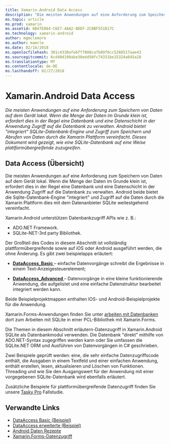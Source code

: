 ```yaml
---
title: Xamarin.Android Data Access
description: "Die meisten Anwendungen auf eine Anforderung zum Speichern von Daten auf dem Gerät lokal. Wenn die Menge der Daten im Grunde klein ist, erfordert dies in der Regel eine Datenbank und eine Datenschicht in der Anwendung Zugriff auf die Datenbank zu verwalten.  Android bietet \"integriert\" SQLite-Datenbank-Engine und Zugriff zum Speichern und Abrufen von Daten durch die Xamarin Plattform vereinfacht. Dieses Dokument wird gezeigt, wie eine SQLite-Datenbank auf eine Weise plattformübergreifende zuzugreifen."
ms.topic: article
ms.prod: xamarin
ms.assetid: 6B47E864-C6E7-4AA2-8DEF-2C8BF551D17C
ms.technology: xamarin-android
author: mgmclemore
ms.author: mamcle
ms.date: 02/16/2018
ms.openlocfilehash: 301c4330afe6ff7808ca7b09f6cc5260517aae43
ms.sourcegitcommit: 6cd40d190abe38edd50fc74331be15324a845a28
ms.translationtype: MT
ms.contentlocale: de-DE
ms.lasthandoff: 02/27/2018
---
```

# <a name="xamarinandroid-data-access"></a>Xamarin.Android Data Access

_Die meisten Anwendungen auf eine Anforderung zum Speichern von Daten auf dem Gerät lokal. Wenn die Menge der Daten im Grunde klein ist, erfordert dies in der Regel eine Datenbank und eine Datenschicht in der Anwendung Zugriff auf die Datenbank zu verwalten.  Android bietet "integriert" SQLite-Datenbank-Engine und Zugriff zum Speichern und Abrufen von Daten durch die Xamarin Plattform vereinfacht. Dieses Dokument wird gezeigt, wie eine SQLite-Datenbank auf eine Weise plattformübergreifende zuzugreifen._

## <a name="data-access-overview"></a>Data Access (Übersicht)

Die meisten Anwendungen auf eine Anforderung zum Speichern von Daten auf dem Gerät lokal. Wenn die Menge der Daten im Grunde klein ist, erfordert dies in der Regel eine Datenbank und eine Datenschicht in der Anwendung Zugriff auf die Datenbank zu verwalten. Android beide bietet die Sqlite-Datenbank-Engine "integriert" und Zugriff auf die Daten durch die Xamarin Plattform dies mit dem Datenanbieter SQLite weitestgehend vereinfacht.

Xamarin.Android unterstützen Datenbankzugriff APIs wie z. B.:

-  ADO.NET Framework.
-  SQLite-NET-3rd party Bibliothek.

Der Großteil des Codes in diesem Abschnitt ist vollständig plattformübergreifende sowie auf iOS oder Android ausgeführt werden, die ohne Änderung. Es gibt zwei beispielapps erläutert:

-  [**DataAccess_Basic** ](https://github.com/xamarin/mobile-samples/tree/master/DataAccess/Basic) &ndash; einfache Datenvorgänge schreibt die Ergebnisse in einem Text-Anzeigesteuerelement;

-  [**DataAccess_Advanced** ](https://github.com/xamarin/mobile-samples/tree/master/DataAccess/Advanced) &ndash; Datenvorgänge in eine kleine funktionierende Anwendung, die aufgelistet und eine einfache Datenstruktur bearbeitet integriert werden kann.

Beide Beispielprojektmappen enthalten IOS- und Android-Beispielprojekte für die Anwendung.

Xamarin.Forms-Anwendungen finden Sie unter [arbeiten mit Datenbanken](~/xamarin-forms/app-fundamentals/databases.md) dort zum Arbeiten mit SQLite in einer PCL-Bibliothek mit Xamarin.Forms.

Die Themen in diesem Abschnitt erläutern-Datenzugriff in Xamarin.Android SQLite als Datenbankmodul verwenden. Die Datenbank "direkt" mithilfe von ADO.NET-Syntax zugegriffen werden kann oder Sie umfassen die SQLite.NET ORM und Ausführen von Datenvorgängen in C# geschrieben.

Zwei Beispiele geprüft werden: eine, die sehr einfache Datenzugriffscode enthält, die Ausgaben in einem Textfeld und einer einfachen Anwendung, enthält erstellen, lesen, aktualisieren und Löschen von Funktionen. Threading und wie Sie den Ausgangswert für der Anwendung mit einer vorgegebenen SQLite-Datenbank wird ebenfalls erläutert.

Zusätzliche Beispiele für plattformübergreifende Datenzugriff finden Sie unsere [Tasky Pro](~/cross-platform/app-fundamentals/building-cross-platform-applications/case-study-tasky.md) Fallstudie.


## <a name="related-links"></a>Verwandte Links

- [DataAccess Basic (Beispiel)](https://github.com/xamarin/mobile-samples/tree/master/DataAccess/Basic)
- [DataAccess erweiterte (Beispiel)](https://github.com/xamarin/mobile-samples/tree/master/DataAccess/Advanced)
- [Android Daten Rezepte](https://developer.xamarin.com/recipes/android/data/)
- [Xamarin.Forms-Datenzugriff](~/xamarin-forms/app-fundamentals/databases.md)

